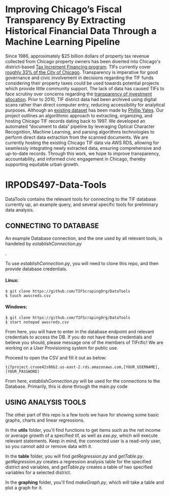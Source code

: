 # Improving Chicago’s Fiscal Transparency By Extracting Historical Financial Data Through a Machine Learning Pipeline

Since 1986, approximately $25 billion dollars of property tax revenue collected from Chicago property owners has been diverted into Chicago's district-based [Tax Increment Financing program](https://tifreports.com/illinois-illumination). TIFs currently cover [roughly 33% of the City of Chicago](https://chicagopolicyreview.org/2023/04/13/redevelopment-for-who-how-tif-redistributes-public-funds-to-the-wealthy/). Transparency is imperative for good governance and civic involvement in decisions regarding the TIF funds considering their property taxes could be used towards potential projects which provide little community support. The lack of data has caused TIFs to face scrutiny over concerns regarding the [transparency of investment allocation](https://socialistworker.org/2017/07/27/protesting-another-tif-theft-in-chicago). Prior to 2010, TIF district data had been archived using digital scans rather than direct computer entry, reducing accessibility for analytical purposes. Although an [existing dataset](https://github.com/philipayates/chicago2022TIF) has been made by [Phillip Yates](https://github.com/philipayates). Our project outlines an algorithmic approach to extracting, organizing, and hosting Chicago TIF records dating back to 1997. We developed an automated “document to data” pipeline by leveraging Optical Character Recognition, Machine Learning, and parsing algorithms technologies to perform direct data extraction from the scanned documents. We are currently hosting the existing Chicago TIF data via AWS RDS, allowing for seamlessly integrating newly extracted data, ensuring comprehensive and up-to-date records. Through this work, we hope to improve transparency, accountability, and informed civic engagement in Chicago, thereby supporting equitable urban growth.</p>


# IRPODS497-Data-Tools

<p>DataTools contains the relevant tools for connecting to the TIF database currently up, an example query, and several specific tools for preliminary data analysis.</p>

<h2>CONNECTING TO DATABASE</h2>
<p>An example Database connection, and the one used by all relevant tools, is handeled by <i>establishConnection.py</i></p>. 
<p>To use <i>establishConnection.py</i>, you will need to clone this repo, and then provide database credentials.</p>

<h4>Linux:</h4>

```
$ git clone https://github.com/TIFScrapingOrg/DataTools
$ touch awscreds.csv
```

<h4>Windows:</h4>

```
$ git clone https://github.com/TIFScrapingOrg/DataTools
$ start notepad awscreds.csv
```

<p>From here, you will have to enter in the database endpoint and relevant credentials to access the DB. If you do not have these credentials and believe you should, please message one of the members of TIFrific! We are working on a User Provisioning system for public use.</p>
<p>Proceed to open the CSV and fill it out as below:</p>

`tifproject.cruoe42s86b2.us-east-2.rds.amazonaws.com,[YOUR_USERNAME],[YOUR_PASSWORD]`

<p>From here, <i>establishConnection.py</i> will be used for the connections to the Database. Primarily, this is done through the main.py code</p>

<h2>USING ANALYSIS TOOLS</h2>
<p>The other part of this repo is a few tools we have for showing some basic graphs, charts and linear regressions.</p>
<p>In the <b>utils</b> folder, you'll find functions to get items such as the net income or average growth of a specified tif, as well as <em>exe.py</em>, which will execute relevant statements. Keep in mind, the connected user is a read-only user, so you cannot add or remove data with it.</p>
<p>In the <b>table</b> folder, you will find <em>getRegression.py</em> and <em>getTable.py</em>. <em>getRegression.py</em> creates a regression analysis table for the specified district and variables, and <em>getTable.py</em> creates a table of two specified variables for a selected district.</p>
<p>In the <b>graphing</b> folder, you'll find <em>makeGraph.py</em>, which will take a table and plot a graph for it.</p>


